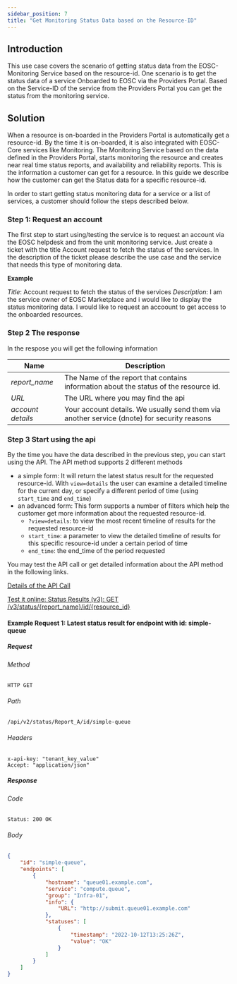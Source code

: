 ```yaml
---
sidebar_position: 7
title: "Get Monitoring Status Data based on the Resource-ID"
---
```



## Introduction

This use case covers the scenario of getting status data from the EOSC-Monitoring Service based on the resource-id. 
One scenario is to get the status data of a service Onboarded to EOSC via the Providers Portal.
Based on the Service-ID of the service from the  Providers Portal you can get the status from the monitoring service.

## Solution

When a resource is on-boarded in the Providers Portal is automatically get a resource-id. By the time it is on-boarded, it is also integrated with 
EOSC-Core services like Monitoring. The Monitoring Service based on the data defined in the Providers Portal, starts monitoring the resource and 
creates near real time status reports, and availability and reliability reports. This is the information a customer can get for a resource. In this 
guide we describe how the customer can get the Status data for a specific resource-id.

In order to start getting status monitoring data for a service or a list of services, a customer should follow the steps described below. 

### Step 1: Request an account

The first step to start using/testing the service is to request an account via the EOSC helpdesk and from the unit monitoring service. 
Just create a ticket with the title Account request to fetch the status of the services. 
In the description of the ticket please describe the use case and the service that needs this type of monitoring data. 

**Example**
 
 _Title_: Account request to fetch the status of the services
 _Description_: I am the service owner of EOSC Marketplace and i would like to display the status monitoring data. I would like to request an accoount 
 to get access to the onboarded resources.  

### Step 2 The response 

In the respose you will get the following information 


| Name            | Description                                                                                           | 
| --------------- | ----------------------------------------------------------------------------------------------------- | 
| _report_name_ | The Name of the report that contains information about the status of the resource id. |
| _URL_ | The URL where you may find the  api |
| _account details_ | Your account details. We usually send them via another service (dnote) for security reasons|



### Step 3 Start using the api 

By the time you have the data described in the previous step, you can start using the API. 
The API method supports 2 different methods 
 - a simple form: It will return the latest status result for the requested resource-id. With `view=details` the user can examine a detailed timeline for the current day, or specify a different period of time (using `start_time` and `end_time`)
 - an advanced form: This form supports a number of filters which help the customer get more information about the requested resource-id. 
   - `?view=details`: to view the most recent timeline of results for the requested resource-id
   - `start_time`: a parameter to view the detailed timeline of results for this specific resource-id under a certain period of time
   - `end_time`: the end_time of the period requested 

You may test the API call or get detailed information about the API method in the following links. 

[Details of the API Call](https://argoeu.github.io/argo-web-api/docs/apiv3/v3_status_results/#get-list-latest-status-result-for-a-specific-endpoint-using-its-resource-id) 

[Test it online: Status Results (v3): GET /v3/status/{report_name}/id/{resource_id}](https://argoeu.github.io/argo-web-api/openapi/explore#/Status%20Results%20(v3)/statusEndpointsByID)



#### Example Request 1: Latest status result for endpoint with id: simple-queue

##### Request

###### Method
`HTTP GET`

###### Path


```
/api/v2/status/Report_A/id/simple-queue
```

###### Headers

```
x-api-key: "tenant_key_value"
Accept: "application/json"
```

##### Response

###### Code

```
Status: 200 OK
```

###### Body

```json
{
    "id": "simple-queue",
    "endpoints": [
        {
            "hostname": "queue01.example.com",
            "service": "compute.queue",
            "group": "Infra-01",
            "info": {
                "URL": "http://submit.queue01.example.com"
            },
            "statuses": [
                {
                    "timestamp": "2022-10-12T13:25:26Z",
                    "value": "OK"
                }
            ]
        }
    ]
}
```

